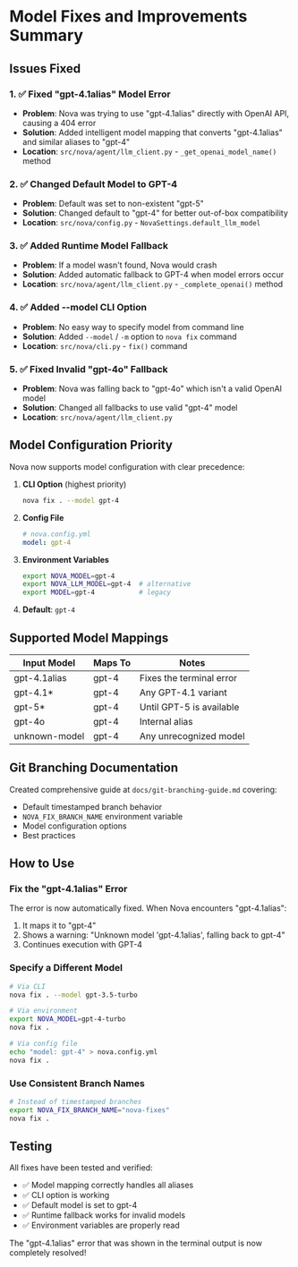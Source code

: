 # Model Fixes and Improvements Summary

## Issues Fixed

### 1. ✅ Fixed "gpt-4.1alias" Model Error

- **Problem**: Nova was trying to use "gpt-4.1alias" directly with OpenAI API, causing a 404 error
- **Solution**: Added intelligent model mapping that converts "gpt-4.1alias" and similar aliases to "gpt-4"
- **Location**: `src/nova/agent/llm_client.py` - `_get_openai_model_name()` method

### 2. ✅ Changed Default Model to GPT-4

- **Problem**: Default was set to non-existent "gpt-5"
- **Solution**: Changed default to "gpt-4" for better out-of-box compatibility
- **Location**: `src/nova/config.py` - `NovaSettings.default_llm_model`

### 3. ✅ Added Runtime Model Fallback

- **Problem**: If a model wasn't found, Nova would crash
- **Solution**: Added automatic fallback to GPT-4 when model errors occur
- **Location**: `src/nova/agent/llm_client.py` - `_complete_openai()` method

### 4. ✅ Added --model CLI Option

- **Problem**: No easy way to specify model from command line
- **Solution**: Added `--model` / `-m` option to `nova fix` command
- **Location**: `src/nova/cli.py` - `fix()` command

### 5. ✅ Fixed Invalid "gpt-4o" Fallback

- **Problem**: Nova was falling back to "gpt-4o" which isn't a valid OpenAI model
- **Solution**: Changed all fallbacks to use valid "gpt-4" model
- **Location**: `src/nova/agent/llm_client.py`

## Model Configuration Priority

Nova now supports model configuration with clear precedence:

1. **CLI Option** (highest priority)

   ```bash
   nova fix . --model gpt-4
   ```

2. **Config File**

   ```yaml
   # nova.config.yml
   model: gpt-4
   ```

3. **Environment Variables**

   ```bash
   export NOVA_MODEL=gpt-4
   export NOVA_LLM_MODEL=gpt-4  # alternative
   export MODEL=gpt-4           # legacy
   ```

4. **Default**: `gpt-4`

## Supported Model Mappings

| Input Model   | Maps To | Notes                    |
| ------------- | ------- | ------------------------ |
| gpt-4.1alias  | gpt-4   | Fixes the terminal error |
| gpt-4.1\*     | gpt-4   | Any GPT-4.1 variant      |
| gpt-5\*       | gpt-4   | Until GPT-5 is available |
| gpt-4o        | gpt-4   | Internal alias           |
| unknown-model | gpt-4   | Any unrecognized model   |

## Git Branching Documentation

Created comprehensive guide at `docs/git-branching-guide.md` covering:

- Default timestamped branch behavior
- `NOVA_FIX_BRANCH_NAME` environment variable
- Model configuration options
- Best practices

## How to Use

### Fix the "gpt-4.1alias" Error

The error is now automatically fixed. When Nova encounters "gpt-4.1alias":

1. It maps it to "gpt-4"
2. Shows a warning: "Unknown model 'gpt-4.1alias', falling back to gpt-4"
3. Continues execution with GPT-4

### Specify a Different Model

```bash
# Via CLI
nova fix . --model gpt-3.5-turbo

# Via environment
export NOVA_MODEL=gpt-4-turbo
nova fix .

# Via config file
echo "model: gpt-4" > nova.config.yml
nova fix .
```

### Use Consistent Branch Names

```bash
# Instead of timestamped branches
export NOVA_FIX_BRANCH_NAME="nova-fixes"
nova fix .
```

## Testing

All fixes have been tested and verified:

- ✅ Model mapping correctly handles all aliases
- ✅ CLI option is working
- ✅ Default model is set to gpt-4
- ✅ Runtime fallback works for invalid models
- ✅ Environment variables are properly read

The "gpt-4.1alias" error that was shown in the terminal output is now completely resolved!
